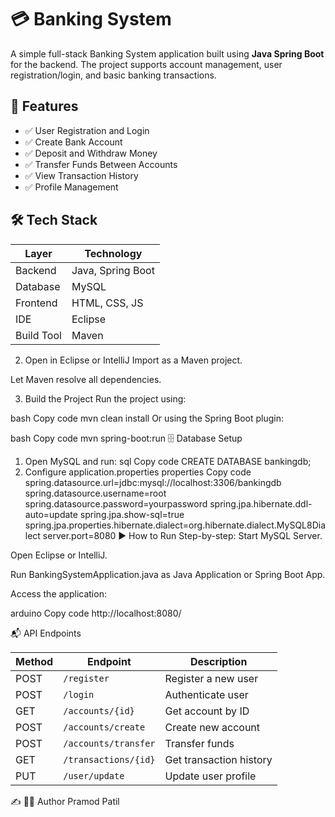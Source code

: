 # 💳 Banking System

A simple full-stack Banking System application built using **Java Spring Boot** for the backend. The project supports account management, user registration/login, and basic banking transactions.

## 🚀 Features

- ✅ User Registration and Login
- ✅ Create Bank Account
- ✅ Deposit and Withdraw Money
- ✅ Transfer Funds Between Accounts
- ✅ View Transaction History
- ✅ Profile Management

## 🛠️ Tech Stack

| Layer        | Technology        |
|--------------|-------------------|
| Backend      | Java, Spring Boot |
| Database     | MySQL             |
| Frontend     | HTML, CSS, JS     |
| IDE          | Eclipse           |
| Build Tool   | Maven             |


2. Open in Eclipse or IntelliJ
Import as a Maven project.

Let Maven resolve all dependencies.

3. Build the Project
Run the project using:

bash
Copy code
mvn clean install
Or using the Spring Boot plugin:

bash
Copy code
mvn spring-boot:run
🗄️ Database Setup
1. Open MySQL and run:
sql
Copy code
CREATE DATABASE bankingdb;
2. Configure application.properties
properties
Copy code
spring.datasource.url=jdbc:mysql://localhost:3306/bankingdb
spring.datasource.username=root
spring.datasource.password=yourpassword
spring.jpa.hibernate.ddl-auto=update
spring.jpa.show-sql=true
spring.jpa.properties.hibernate.dialect=org.hibernate.dialect.MySQL8Dialect
server.port=8080
▶️ How to Run
Step-by-step:
Start MySQL Server.

Open Eclipse or IntelliJ.

Run BankingSystemApplication.java as Java Application or Spring Boot App.

Access the application:

arduino
Copy code
http://localhost:8080/

📬 API Endpoints

| Method | Endpoint             | Description             |
| ------ | -------------------- | ----------------------- |
| POST   | `/register`          | Register a new user     |
| POST   | `/login`             | Authenticate user       |
| GET    | `/accounts/{id}`     | Get account by ID       |
| POST   | `/accounts/create`   | Create new account      |
| POST   | `/accounts/transfer` | Transfer funds          |
| GET    | `/transactions/{id}` | Get transaction history |
| PUT    | `/user/update`       | Update user profile     |


✍️ 👨‍💻 Author
Pramod Patil



